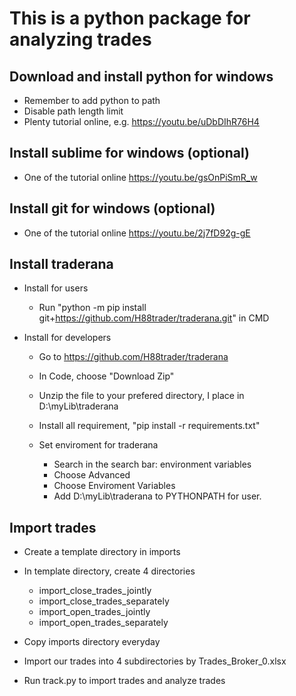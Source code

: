 # This is a python package for analyzing trades

## Download and install python for windows

- Remember to add python to path
- Disable path length limit
- Plenty tutorial online, e.g. https://youtu.be/uDbDIhR76H4

## Install sublime for windows (optional)

- One of the tutorial online https://youtu.be/gsOnPiSmR_w


## Install git for windows (optional)

- One of the tutorial online https://youtu.be/2j7fD92g-gE

## Install traderana

- Install for users 

   - Run "python -m pip install git+https://github.com/H88trader/traderana.git" in CMD

- Install for developers
   
   - Go to https://github.com/H88trader/traderana
   - In Code, choose "Download Zip"
   - Unzip the file to your prefered directory, I place in D:\myLib\traderana
   - Install all requirement, "pip install -r requirements.txt" 
   - Set enviroment for traderana

       - Search in the search bar: environment variables
       - Choose Advanced
       - Choose Enviroment Variables
       - Add D:\myLib\traderana to PYTHONPATH for user.

## Import trades

- Create a template directory in imports

- In template directory, create 4 directories

   - import_close_trades_jointly
   - import_close_trades_separately
   - import_open_trades_jointly
   - import_open_trades_separately

- Copy imports directory everyday 

- Import our trades into 4 subdirectories by Trades_Broker_0.xlsx

- Run track.py to import trades and analyze trades